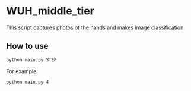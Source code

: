 # WUH_middle_tier
This script captures photos of the hands and makes image classification.

## How to use
```bash
python main.py STEP
```
For example:
```bash
python main.py 4
```
